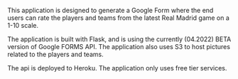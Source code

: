 This application is designed to generate a Google Form where the end users can rate the players and teams from the 
latest Real Madrid game on a 1-10 scale. 

The application is built with Flask, and is using the currently (04.2022) BETA version of Google FORMS API. 
The application also uses S3 to host pictures related to the players and teams. 

The api is deployed to Heroku. The application only uses free tier services.
